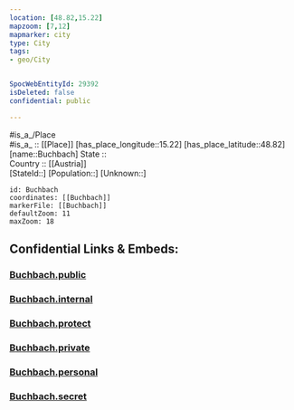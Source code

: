 ```yaml
---
location: [48.82,15.22] 
mapzoom: [7,12] 
mapmarker: city 
type: City
tags:
- geo/City


SpocWebEntityId: 29392
isDeleted: false
confidential: public

---
```

#is_a_/Place  
#is_a_ :: [[Place]] 
[has_place_longitude::15.22] 
[has_place_latitude::48.82] 
[name::Buchbach] 
State ::  
Country :: [[Austria]]  
[StateId::] 
[Population::] 
[Unknown::] 


```leaflet
id: Buchbach
coordinates: [[Buchbach]] 
markerFile: [[Buchbach]] 
defaultZoom: 11 
maxZoom: 18
```


## Confidential Links & Embeds: 

### [Buchbach.public](/_public/\Earth\Continent\Europe\Europe~Central\Austria\Austrias_States\Niederösterreich\CityBuchbach.public.md) 

### [Buchbach.internal](/_internal/\Earth\Continent\Europe\Europe~Central\Austria\Austrias_States\Niederösterreich\CityBuchbach.internal.md) 

### [Buchbach.protect](/_protect/\Earth\Continent\Europe\Europe~Central\Austria\Austrias_States\Niederösterreich\CityBuchbach.protect.md) 

### [Buchbach.private](/_private/\Earth\Continent\Europe\Europe~Central\Austria\Austrias_States\Niederösterreich\CityBuchbach.private.md) 

### [Buchbach.personal](/_personal/\Earth\Continent\Europe\Europe~Central\Austria\Austrias_States\Niederösterreich\CityBuchbach.personal.md) 

### [Buchbach.secret](/_secret/\Earth\Continent\Europe\Europe~Central\Austria\Austrias_States\Niederösterreich\CityBuchbach.secret.md)

